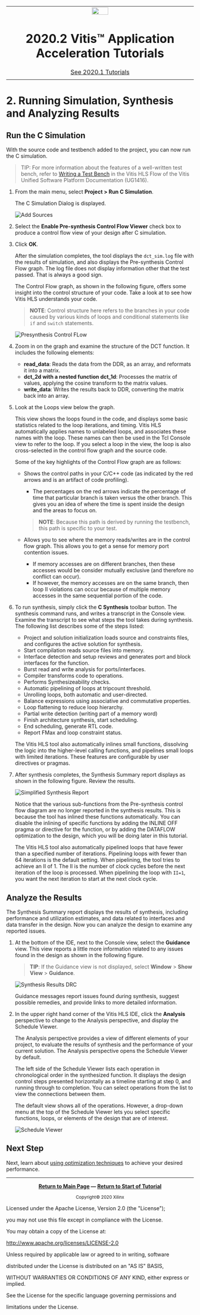 ﻿<table class="sphinxhide">
 <tr>
   <td align="center"><img src="https://www.xilinx.com/content/dam/xilinx/imgs/press/media-kits/corporate/xilinx-logo.png" width="30%"/><h1>2020.2 Vitis™ Application Acceleration Tutorials</h1>
   <a href="https://github.com/Xilinx/Vitis-Tutorials/tree/2020.1">See 2020.1 Tutorials</a>
  </td>
 </tr>
 <tr>
 <td>
 </td>
 </tr>
</table>

# 2. Running Simulation, Synthesis and Analyzing Results

## Run the C Simulation

With the source code and testbench added to the project, you can now run the C simulation.
>TIP: For more information about the features of a well-written test bench, refer to [Writing a Test Bench](https://www.xilinx.com/cgi-bin/docs/rdoc?v=2020.2;t=vitis+doc;d=verifyingcodecsimulation.html;a=sav1584759936384) in the Vitis HLS Flow of the Vitis Unified Software Platform Documentation (UG1416).

1. From the main menu, select **Project > Run C Simulation**. 

   The C Simulation Dialog is displayed.

    ![Add Sources](./images/run_c_simulation.png)

2. Select the **Enable Pre-synthesis Control Flow Viewer** check box to produce a control flow view of your design after C simulation.

3. Click **OK**.

   After the simulation completes, the tool displays the `dct_sim.log` file with the results of simulation, and also displays the Pre-synthesis Control Flow graph. The log file does not display information other that the test passed. That is always a good sign.

   The Control Flow graph, as shown in the following figure, offers some insight into the control structure of your code. Take a look at to see how Vitis HLS understands your code.
   >**NOTE**: Control structure here refers to the branches in your code caused by various kinds of loops and conditional statements like `if` and `switch` statements.

     ![Presynthesis Control FLow](./images/presynth-ctrl-flow-graph.png)
4. Zoom in on the graph and examine the structure of the DCT function. It includes the following elements:

   * **read_data**: Reads the data from the DDR, as an array, and reformats it into a matrix.
   * **dct_2d with a nested function dct_1d**: Processes the matrix of values, applying the cosine transform to the matrix values.
   * **write_data**: Writes the results back to DDR, converting the matrix back into an array.

5. Look at the Loops view below the graph. 

   This view shows the loops found in the code, and displays some basic statistics related to the loop iterations, and timing. Vitis HLS automatically applies names to unlabeled loops, and associates these names with the loop. These names can then be used in the Tcl Console view to refer to the loop. If you select a loop in the view, the loop is also cross-selected in the control flow graph and the source code.

   Some of the key highlights of the Control Flow graph are as follows:

   * Shows the control paths in your C/C++ code (as indicated by the red arrows and is an artifact of code profiling). 

       * The percentages on the red arrows indicate the percentage of time that particular branch is taken versus the other branch. This gives you an idea of where the time is spent inside the design and the areas to focus on.
         
      >**NOTE**: Because this path is derived by running the testbench, this path is specific to your test.

   * Allows you to see where the memory reads/writes are in the control flow graph. This allows you to get a sense for memory port contention issues. 
       * If memory accesses are on different branches, then these accesses would be consider mutually exclusive (and therefore no conflict can occur). 
      * If however, the memory accesses are on the same branch, then loop II violations can occur because of multiple memory accesses in the same sequential portion of the code. 

6. To run synthesis, simply click the **C Synthesis** toolbar button. The synthesis command runs, and writes a transcript in the Console view. Examine the transcript to see what steps the tool takes during synthesis. The following list describes some of the steps listed:
   * Project and solution initialization loads source and constraints files, and configures the active solution for synthesis.
   * Start compilation reads source files into memory. 
   * Interface detection and setup reviews and generates port and block interfaces for the function. 
   * Burst read and write analysis for ports/interfaces.
   * Compiler transforms code to operations.
   * Performs Synthesizeability checks.
   * Automatic pipelining of loops at tripcount threshold.
   * Unrolling loops, both automatic and user-directed.
   * Balance expressions using associative and commutative properties. 
   * Loop flattening to reduce loop hierarchy.
   * Partial write detection (writing part of a memory word)
   * Finish architecture synthesis, start scheduling.
   * End scheduling, generate RTL code.
   * Report FMax and loop constraint status.

   The Vitis HLS tool also automatically inlines small functions, dissolving the logic into the higher-level calling functions, and pipelines small loops with limited iterations. These features are configurable by user directives or pragmas.

7. After synthesis completes, the Synthesis Summary report displays as shown in the following figure. Review the results.

   ![Simplified Synthesis Report](./images/dct_synthesis_report.png)

   Notice that the various sub-functions from the Pre-synthesis control flow diagram are no longer reported in the synthesis results. This is because the tool has inlined these functions automatically. You can disable the inlining of specific functions by adding the INLINE OFF pragma or directive for the function, or by adding the DATAFLOW optimization to the design, which you will be doing later in this tutorial.

   The Vitis HLS tool also automatically pipelined loops that have fewer than a specified number of iterations. Pipelining loops with fewer than 64 iterations is the default setting. When pipelining, the tool tries to achieve an II of 1. The II is the number of clock cycles before the next iteration of the loop is processed. When pipelining the loop with `II=1`, you want the next iteration to start at the next clock cycle. 

## Analyze the Results

The Synthesis Summary report displays the results of synthesis, including performance and utilization estimates, and data related to interfaces and data transfer in the design. Now you can analyze the design to examine any reported issues.

1. At the bottom of the IDE, next to the Console view, select the **Guidance** view. This view reports a little more information related to any issues found in the design as shown in the following figure.

   >**TIP**: If the Guidance view is not displayed, select **Window** > **Show View** > **Guidance**.

    ![Synthesis Results DRC](./images/synth-results-drc.png)

   Guidance messages report issues found during synthesis, suggest possible remedies, and provide links to more detailed information.

2. In the upper right hand corner of the Vitis HLS IDE, click the **Analysis** perspective to change to the Analysis perspective, and display the Schedule Viewer.

   The Analysis perspective provides a view of different elements of your project, to evaluate the results of synthesis and the performance of your current solution. The Analysis perspective opens the Schedule Viewer by default.

   The left side of the Schedule Viewer lists each operation in chronological order in the synthesized function. It displays the design control steps presented horizontally as a timeline starting at step 0, and running through to completion. You can select operations from the list to view the connections between them.

   The default view shows all of the operations. However, a drop-down menu at the top of the Schedule Viewer lets you select specific functions, loops, or elements of the design that are of interest. 

   ![Schedule Viewer](./images/schedule-viewer-ii-violation.png)

## Next Step

Next, learn about [using optimization techniques](./optimization_techniques.md) to achieve your desired performance.
</br>
<hr/>
<p align="center" class="sphinxhide"><b><a href="/README.md">Return to Main Page</a> — <a href="./README.md">Return to Start of Tutorial</a></b></p>

<p align="center" class="sphinxhide"><sup>Copyright&copy; 2020 Xilinx</sup></p>

Licensed under the Apache License, Version 2.0 (the "License");

you may not use this file except in compliance with the License.

You may obtain a copy of the License at:

<a href="[/docs/vitis-getting-started/README.md](http://www.apache.org/licenses/LICENSE-2.0)">http://www.apache.org/licenses/LICENSE-2.0</a>
    
Unless required by applicable law or agreed to in writing, software

distributed under the License is distributed on an "AS IS" BASIS,

WITHOUT WARRANTIES OR CONDITIONS OF ANY KIND, either express or implied.

See the License for the specific language governing permissions and

limitations under the License.
